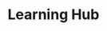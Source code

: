 ---
widget: portfolio
headless: true
weight: 20
title: '**Learning Hub**'
subtitle: ''

content:
  page_type: project
  filter_default: 0
  filter_button:
    - name: All
      tag: '*'

design:
  columns: '1'
  view: card_custom
  flip_alt_rows: false
  background: {}
  spacing: {padding: [0, 0, "120px", 0]}

  view_options:
    card_view_layout: custom

  title_style: 
    margin_bottom: "100px"
---
